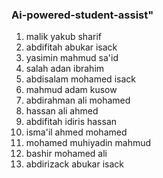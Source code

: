 ### Ai-powered-student-assist" 

<ol>
  <li>malik yakub sharif</li>
  <li>abdifitah abukar isack</li>
  <li>yasimin mahmud sa'id</li>
  <li>salah adan ibrahim</li>
  <li>abdisalam mohamed isack</li>
  <li>mahmud adam kusow</li>
  <li>abdirahman ali mohamed</li>
  <li>hassan ali ahmed</li>
  <li>abdifitah idiris hassan</li>
  <li>isma'il ahmed mohamed</li>
  <li>mohamed muhiyadin mahmud</li>
  <li>bashir mohamed ali</li>
  <li>abdirizack abukar isack</li>
</ol>
